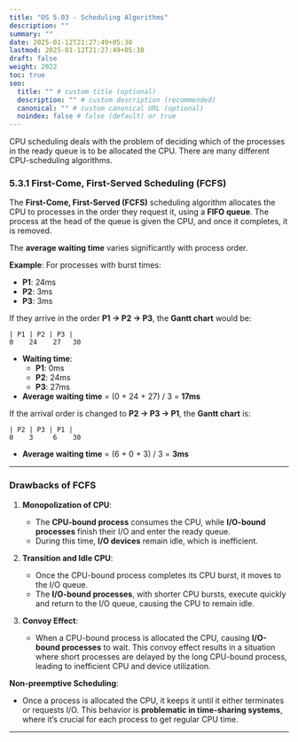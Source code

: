 ```yaml
---
title: "OS 5.03 - Scheduling Algorithms"
description: ""
summary: ""
date: 2025-01-12T21:27:49+05:30
lastmod: 2025-01-12T21:27:49+05:30
draft: false
weight: 2022
toc: true
seo:
  title: "" # custom title (optional)
  description: "" # custom description (recommended)
  canonical: "" # custom canonical URL (optional)
  noindex: false # false (default) or true
---
```




CPU scheduling deals with the problem of deciding which of the processes in the ready queue is to be allocated the CPU. There are many different CPU-scheduling algorithms.

### 5.3.1 First-Come, First-Served Scheduling (FCFS)

The **First-Come, First-Served (FCFS)** scheduling algorithm allocates the CPU to processes in the order they request it, using a **FIFO queue**. The process at the head of the queue is given the CPU, and once it completes, it is removed.

The **average waiting time** varies significantly with process order.

**Example**:   For processes with burst times:
- **P1**: 24ms  
- **P2**: 3ms  
- **P3**: 3ms  

If they arrive in the order **P1 → P2 → P3**, the **Gantt chart** would be:

```
| P1 | P2 | P3 |
0    24    27   30
```

- **Waiting time**:  
  - **P1**: 0ms  
  - **P2**: 24ms  
  - **P3**: 27ms  
- **Average waiting time** = (0 + 24 + 27) / 3 = **17ms**

If the arrival order is changed to **P2 → P3 → P1**, the **Gantt chart** is:

```
| P2 | P3 | P1 |
0    3     6    30
```

- **Average waiting time** = (6 + 0 + 3) / 3 = **3ms**

---

### Drawbacks of FCFS

1. **Monopolization of CPU**:  
   - The **CPU-bound process** consumes the CPU, while **I/O-bound processes** finish their I/O and enter the ready queue.
   - During this time, **I/O devices** remain idle, which is inefficient.

2. **Transition and Idle CPU**:  
   - Once the CPU-bound process completes its CPU burst, it moves to the I/O queue.
   - The **I/O-bound processes**, with shorter CPU bursts, execute quickly and return to the I/O queue, causing the CPU to remain idle.

3. **Convoy Effect**:  
   - When a CPU-bound process is allocated the CPU, causing **I/O-bound processes** to wait. This convoy effect results in a situation where short processes are delayed by the long CPU-bound process, leading to inefficient CPU and device utilization.


**Non-preemptive Scheduling**:  
- Once a process is allocated the CPU, it keeps it until it either terminates or requests I/O. This behavior is **problematic in time-sharing systems**, where it’s crucial for each process to get regular CPU time.


---

